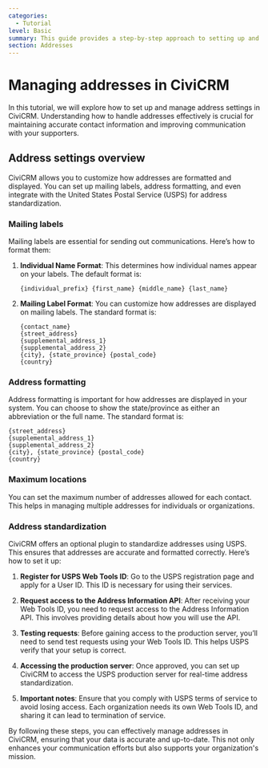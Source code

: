 ```yaml
---
categories:
  - Tutorial
level: Basic
summary: This guide provides a step-by-step approach to setting up and managing address settings in CiviCRM, tailored for non-profit users.
section: Addresses
---
```


# Managing addresses in CiviCRM

In this tutorial, we will explore how to set up and manage address settings in CiviCRM. Understanding how to handle addresses effectively is crucial for maintaining accurate contact information and improving communication with your supporters.

## Address settings overview

CiviCRM allows you to customize how addresses are formatted and displayed. You can set up mailing labels, address formatting, and even integrate with the United States Postal Service (USPS) for address standardization.

### Mailing labels

Mailing labels are essential for sending out communications. Here’s how to format them:

1. **Individual Name Format**: This determines how individual names appear on your labels. The default format is:
   ```
   {individual_prefix} {first_name} {middle_name} {last_name}
   ```

2. **Mailing Label Format**: You can customize how addresses are displayed on mailing labels. The standard format is:
   ```
   {contact_name}
   {street_address}
   {supplemental_address_1}
   {supplemental_address_2}
   {city}, {state_province} {postal_code}
   {country}
   ```

### Address formatting

Address formatting is important for how addresses are displayed in your system. You can choose to show the state/province as either an abbreviation or the full name. The standard format is:
```
{street_address}
{supplemental_address_1}
{supplemental_address_2}
{city}, {state_province} {postal_code}
{country}
```

### Maximum locations

You can set the maximum number of addresses allowed for each contact. This helps in managing multiple addresses for individuals or organizations.

### Address standardization

CiviCRM offers an optional plugin to standardize addresses using USPS. This ensures that addresses are accurate and formatted correctly. Here’s how to set it up:

1. **Register for USPS Web Tools ID**: Go to the USPS registration page and apply for a User ID. This ID is necessary for using their services.

2. **Request access to the Address Information API**: After receiving your Web Tools ID, you need to request access to the Address Information API. This involves providing details about how you will use the API.

3. **Testing requests**: Before gaining access to the production server, you’ll need to send test requests using your Web Tools ID. This helps USPS verify that your setup is correct.

4. **Accessing the production server**: Once approved, you can set up CiviCRM to access the USPS production server for real-time address standardization.

5. **Important notes**: Ensure that you comply with USPS terms of service to avoid losing access. Each organization needs its own Web Tools ID, and sharing it can lead to termination of service.

By following these steps, you can effectively manage addresses in CiviCRM, ensuring that your data is accurate and up-to-date. This not only enhances your communication efforts but also supports your organization's mission.

